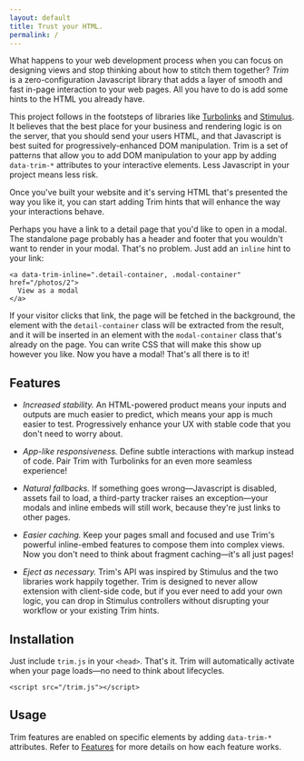 ```yaml
---
layout: default
title: Trust your HTML.
permalink: /
---
```

What happens to your web development process when you can focus on designing views and stop thinking about how to stitch them together? *Trim* is a zero-configuration Javascript library that adds a layer of smooth and fast in-page interaction to your web pages. All you have to do is add some hints to the HTML you already have.

This project follows in the footsteps of libraries like [Turbolinks](https://github.com/turbolinks/turbolinks/) and [Stimulus](https://stimulusjs.org). It believes that the best place for your business and rendering logic is on the server, that you should send your users HTML, and that Javascript is best suited for progressively-enhanced DOM manipulation. Trim is a set of patterns that allow you to add DOM manipulation to your app by adding `data-trim-*` attributes to your interactive elements. Less Javascript in your project means less risk.

Once you've built your website and it's serving HTML that's presented the way you like it, you can start adding Trim hints that will enhance the way your interactions behave.

Perhaps you have a link to a detail page that you'd like to open in a modal. The standalone page probably has a header and footer that you wouldn't want to render in your modal. That's no problem. Just add an `inline` hint to your link:

```
<a data-trim-inline=".detail-container, .modal-container" href="/photos/2">
  View as a modal
</a>
```

If your visitor clicks that link, the page will be fetched in the background, the element with the `detail-container` class will be extracted from the result, and it will be inserted in an element with the `modal-container` class that's already on the page. You can write CSS that will make this show up however you like. Now you have a modal! That's all there is to it!

## Features

- *Increased stability.* An HTML-powered product means your inputs and outputs are much easier to predict, which means your app is much easier to test. Progressively enhance your UX with stable code that you don't need to worry about.

- *App-like responsiveness.* Define subtle interactions with markup instead of code. Pair Trim with Turbolinks for an even more seamless experience!

- *Natural fallbacks.* If something goes wrong—Javascript is disabled, assets fail to load, a third-party tracker raises an exception—your modals and inline embeds will still work, because they're just links to other pages.

- *Easier caching.* Keep your pages small and focused and use Trim's powerful inline-embed features to compose them into complex views. Now you don't need to think about fragment caching—it's all just pages!

- *Eject as necessary.* Trim's API was inspired by Stimulus and the two libraries work happily together. Trim is designed to never allow extension with client-side code, but if you ever need to add your own logic, you can drop in Stimulus controllers without disrupting your workflow or your existing Trim hints.

## Installation

Just include `trim.js` in your `<head>`. That's it. Trim will automatically activate when your page loads—no need to think about lifecycles.

```
<script src="/trim.js"></script>
```

## Usage

Trim features are enabled on specific elements by adding `data-trim-*` attributes. Refer to [Features]({{site.baseurl}}/features) for more details on how each feature works.
